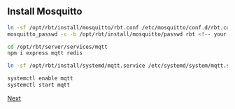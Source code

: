 ## Install Mosquitto

```bash
ln -sf /opt/rbt/install/mosquitto/rbt.conf /etc/mosquitto/conf.d/rbt.conf
mosquitto_passwd -c -b /opt/rbt/install/mosquitto/passwd rbt <!-- your mosquitto password here --!>
```

```bash
cd /opt/rbt/server/services/mqtt
npm i express mqtt redis
```

```bash
ln -sf /opt/rbt/install/systemd/mqtt.service /etc/systemd/system/mqtt.service
```

```bash
systemctl enable mqtt
systemctl start mqtt
```

[Next](15.onlyoffice.md)
